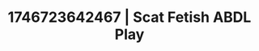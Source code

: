 ---
categories:
- AI-generated
- Sensual touch
- Dark fantasy erotica
- Pleasure activism
- Sensual choreography
- ASMR
- Delicate restraint
- Cosplay
image: /assets/images/1746723642467.webp
layout: post
seo:
  description: Featured content with artistic ABDL Play, Scat Fetish. HD images available.
  keywords: ABDL Play, Scat Fetish
  og_image: /assets/images/1746723642467.webp
  schema_type: VisualArtwork
tags:
- ABDL Play
- Scat Fetish
- '#1746723642467'
title: 1746723642467 | Scat Fetish ABDL Play
---